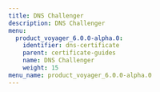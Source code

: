 ```yaml
---
title: DNS Challenger
description: DNS Challenger
menu:
  product_voyager_6.0.0-alpha.0:
    identifier: dns-certificate
    parent: certificate-guides
    name: DNS Challenger
    weight: 15
menu_name: product_voyager_6.0.0-alpha.0
---
```

